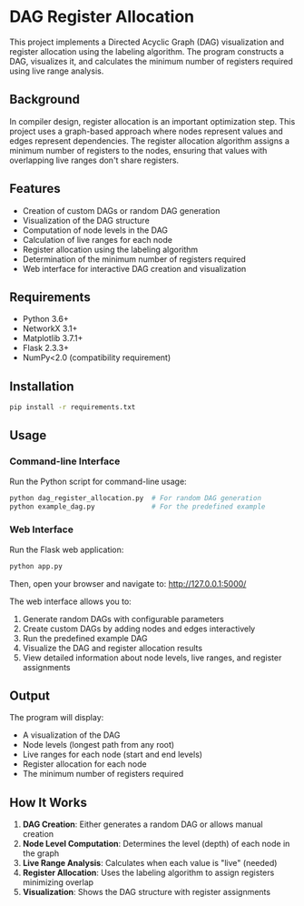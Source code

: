 # DAG Register Allocation

This project implements a Directed Acyclic Graph (DAG) visualization and register allocation using the labeling algorithm. The program constructs a DAG, visualizes it, and calculates the minimum number of registers required using live range analysis.

## Background

In compiler design, register allocation is an important optimization step. This project uses a graph-based approach where nodes represent values and edges represent dependencies. The register allocation algorithm assigns a minimum number of registers to the nodes, ensuring that values with overlapping live ranges don't share registers.

## Features

- Creation of custom DAGs or random DAG generation
- Visualization of the DAG structure
- Computation of node levels in the DAG
- Calculation of live ranges for each node
- Register allocation using the labeling algorithm
- Determination of the minimum number of registers required
- Web interface for interactive DAG creation and visualization

## Requirements

- Python 3.6+
- NetworkX 3.1+
- Matplotlib 3.7.1+
- Flask 2.3.3+
- NumPy<2.0 (compatibility requirement)

## Installation

```bash
pip install -r requirements.txt
```

## Usage

### Command-line Interface

Run the Python script for command-line usage:

```bash
python dag_register_allocation.py  # For random DAG generation
python example_dag.py              # For the predefined example
```

### Web Interface

Run the Flask web application:

```bash
python app.py
```

Then, open your browser and navigate to: http://127.0.0.1:5000/

The web interface allows you to:
1. Generate random DAGs with configurable parameters
2. Create custom DAGs by adding nodes and edges interactively
3. Run the predefined example DAG
4. Visualize the DAG and register allocation results
5. View detailed information about node levels, live ranges, and register assignments

## Output

The program will display:
- A visualization of the DAG
- Node levels (longest path from any root)
- Live ranges for each node (start and end levels)
- Register allocation for each node
- The minimum number of registers required

## How It Works

1. **DAG Creation**: Either generates a random DAG or allows manual creation
2. **Node Level Computation**: Determines the level (depth) of each node in the graph
3. **Live Range Analysis**: Calculates when each value is "live" (needed)
4. **Register Allocation**: Uses the labeling algorithm to assign registers minimizing overlap
5. **Visualization**: Shows the DAG structure with register assignments 